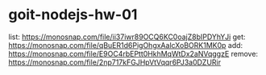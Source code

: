 # goit-nodejs-hw-01
list: https://monosnap.com/file/ii37iwr89OCQ6KC0oajZ8bIPDYhYJi
get: https://monosnap.com/file/qBuER1d6PigOhgxAalcXoBORK1MK0p
add: https://monosnap.com/file/E9OC4rbEPtt0HkhMqWtDx2aNVqggzE
remove: https://monosnap.com/file/2np717kFGJHpVtVqqr6PJ3a0DZURir
